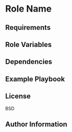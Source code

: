 Role Name
=========

Requirements
------------

Role Variables
--------------

Dependencies
------------

Example Playbook
----------------

License
-------

BSD

Author Information
------------------
